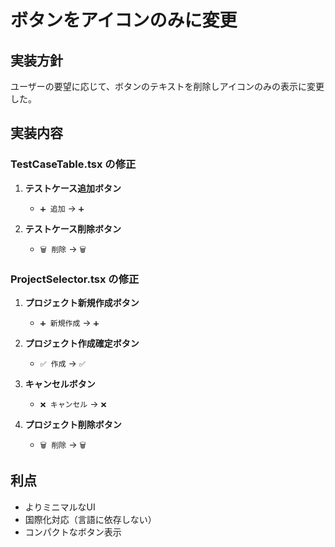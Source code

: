 # ボタンをアイコンのみに変更

## 実装方針

ユーザーの要望に応じて、ボタンのテキストを削除しアイコンのみの表示に変更した。

## 実装内容

### TestCaseTable.tsx の修正

1. **テストケース追加ボタン**
   - `➕ 追加` → `➕`

2. **テストケース削除ボタン**
   - `🗑️ 削除` → `🗑️`

### ProjectSelector.tsx の修正

1. **プロジェクト新規作成ボタン**
   - `➕ 新規作成` → `➕`

2. **プロジェクト作成確定ボタン**
   - `✅ 作成` → `✅`

3. **キャンセルボタン**
   - `❌ キャンセル` → `❌`

4. **プロジェクト削除ボタン**
   - `🗑️ 削除` → `🗑️`

## 利点

- よりミニマルなUI
- 国際化対応（言語に依存しない）
- コンパクトなボタン表示